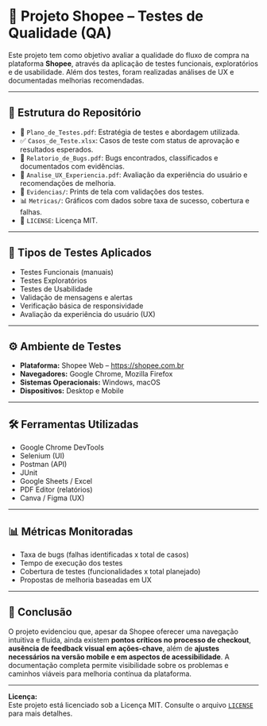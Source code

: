 # 🚀 Projeto Shopee – Testes de Qualidade (QA)

Este projeto tem como objetivo avaliar a qualidade do fluxo de compra na plataforma **Shopee**, através da aplicação de testes funcionais, exploratórios e de usabilidade. Além dos testes, foram realizadas análises de UX e documentadas melhorias recomendadas.

---

## 📁 Estrutura do Repositório

- 📄 `Plano_de_Testes.pdf`: Estratégia de testes e abordagem utilizada.
- ✅ `Casos_de_Teste.xlsx`: Casos de teste com status de aprovação e resultados esperados.
- 🐞 `Relatorio_de_Bugs.pdf`: Bugs encontrados, classificados e documentados com evidências.
- 🧠 `Analise_UX_Experiencia.pdf`: Avaliação da experiência do usuário e recomendações de melhoria.
- 📸 `Evidencias/`: Prints de tela com validações dos testes.
- 📊 `Metricas/`: Gráficos com dados sobre taxa de sucesso, cobertura e falhas.
- 📜 `LICENSE`: Licença MIT.

---

## 🧪 Tipos de Testes Aplicados

- Testes Funcionais (manuais)
- Testes Exploratórios
- Testes de Usabilidade
- Validação de mensagens e alertas
- Verificação básica de responsividade
- Avaliação da experiência do usuário (UX)

---

## ⚙️ Ambiente de Testes

- **Plataforma:** Shopee Web – https://shopee.com.br  
- **Navegadores:** Google Chrome, Mozilla Firefox  
- **Sistemas Operacionais:** Windows, macOS  
- **Dispositivos:** Desktop e Mobile

---

## 🛠️ Ferramentas Utilizadas

- Google Chrome DevTools  
- Selenium (UI)  
- Postman (API)  
- JUnit  
- Google Sheets / Excel  
- PDF Editor (relatórios)  
- Canva / Figma (UX)

---

## 📊 Métricas Monitoradas

- Taxa de bugs (falhas identificadas x total de casos)
- Tempo de execução dos testes
- Cobertura de testes (funcionalidades x total planejado)
- Propostas de melhoria baseadas em UX

---

## 📝 Conclusão

O projeto evidenciou que, apesar da Shopee oferecer uma navegação intuitiva e fluida, ainda existem **pontos críticos no processo de checkout**, **ausência de feedback visual em ações-chave**, além de **ajustes necessários na versão mobile e em aspectos de acessibilidade**. A documentação completa permite visibilidade sobre os problemas e caminhos viáveis para melhoria contínua da plataforma.

---

**Licença:**  
Este projeto está licenciado sob a Licença MIT. Consulte o arquivo [`LICENSE`](LICENSE) para mais detalhes.
